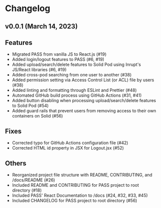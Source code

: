 # Changelog

## v0.0.1 (March 14, 2023)

## Features

- Migrated PASS from vanilla JS to React.js (#19)
- Added login/logout features to PASS (#6, #19)
- Added upload/search/delete features to Solid Pod using Inrupt's JS/React libraries (#6, #19)
- Added cross-pod searching from one user to another (#38)
- Added permission setting via Access Control List (or ACL) file by users (#38)
- Added linting and formatting through ESLint and Prettier (#48)
- Automated GitHub build process using GitHub Actions (#31, #41)
- Added button disabling when processing upload/search/delete features to Solid Pod (#54)
- Added guard rails that prevent users from removing access to their own containers on Solid (#56)

## Fixes

- Corrected typo for GitHub Actions configuration file (#42)
- Corrected HTML id property in JSX for Logout.jsx (#52)

## Others

- Reorganized project file structure with README, CONTRIBUTING, and /docs/README (#26)
- Included README and CONTRIBUTING for PASS project to root directory (#18)
- Included PASS' React Documentation to /docs (#24, #32, #33, #45)
- Included CHANGELOG for PASS project to root directory (#56)
